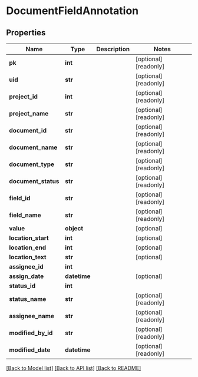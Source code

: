 # DocumentFieldAnnotation

## Properties
Name | Type | Description | Notes
------------ | ------------- | ------------- | -------------
**pk** | **int** |  | [optional] [readonly] 
**uid** | **str** |  | [optional] [readonly] 
**project_id** | **int** |  | [optional] [readonly] 
**project_name** | **str** |  | [optional] [readonly] 
**document_id** | **str** |  | [optional] [readonly] 
**document_name** | **str** |  | [optional] [readonly] 
**document_type** | **str** |  | [optional] [readonly] 
**document_status** | **str** |  | [optional] [readonly] 
**field_id** | **str** |  | [optional] [readonly] 
**field_name** | **str** |  | [optional] [readonly] 
**value** | **object** |  | [optional] 
**location_start** | **int** |  | [optional] 
**location_end** | **int** |  | [optional] 
**location_text** | **str** |  | [optional] 
**assignee_id** | **int** |  | 
**assign_date** | **datetime** |  | [optional] 
**status_id** | **int** |  | 
**status_name** | **str** |  | [optional] [readonly] 
**assignee_name** | **str** |  | [optional] [readonly] 
**modified_by_id** | **str** |  | [optional] [readonly] 
**modified_date** | **datetime** |  | [optional] [readonly] 

[[Back to Model list]](../README.md#documentation-for-models) [[Back to API list]](../README.md#documentation-for-api-endpoints) [[Back to README]](../README.md)


